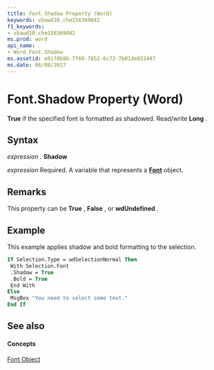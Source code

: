 ```yaml
---
title: Font.Shadow Property (Word)
keywords: vbawd10.chm156369042
f1_keywords:
- vbawd10.chm156369042
ms.prod: word
api_name:
- Word.Font.Shadow
ms.assetid: e81f8b86-7f60-7852-6c72-7b01de832447
ms.date: 06/08/2017
---
```



# Font.Shadow Property (Word)

 **True** if the specified font is formatted as shadowed. Read/write **Long** .


## Syntax

 _expression_ . **Shadow**

 _expression_ Required. A variable that represents a **[Font](Word.Font.md)** object.


## Remarks

This property can be  **True** , **False** , or **wdUndefined** .


## Example

This example applies shadow and bold formatting to the selection.


```vb
If Selection.Type = wdSelectionNormal Then 
 With Selection.Font 
 .Shadow = True 
 .Bold = True 
 End With 
Else 
 MsgBox "You need to select some text." 
End If
```


## See also


#### Concepts


[Font Object](Word.Font.md)

